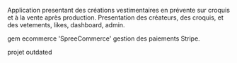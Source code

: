 Application presentant des créations vestimentaires en prévente sur croquis et à la vente après production. Presentation des créateurs, des croquis, et des vetements, likes, dashboard, admin.

gem ecommerce 'SpreeCommerce'
gestion des paiements Stripe.

projet outdated
